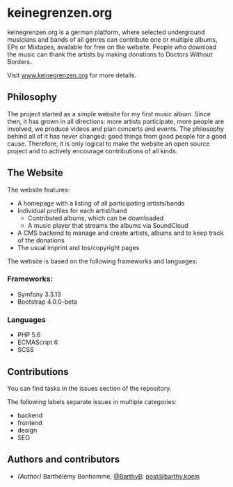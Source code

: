 # keinegrenzen.org

keinegrenzen.org is a german platform, where selected underground musicians and bands of all
genres can contribute one or multiple albums, EPs or Mixtapes, available for free on the website.
People who download the music can thank the artists by making donations to Doctors Without Borders.

Visit www.keinegrenzen.org for more details.

## Philosophy

The project started as a simple website for my first music album. Since then,
it has grown in all directions: more artists participate, more people are involved,
we produce videos and plan concerts and events.
The philosophy behind all of it has never changed: good things from good people for a good cause.
Therefore, it is only logical to make the website an open source project and to actively encourage
contributions of all kinds.

## The Website

The website features:
 
- A homepage with a listing of all participating artists/bands
- Individual profiles for each artist/band
  - Contributed albums, which can be downloaded
  - A music player that streams the albums via SoundCloud
- A CMS backend to manage and create artists, albums and to keep track of the donations
- The usual imprint and tos/copyright pages

The website is based on the following frameworks and languages:

### Frameworks:
- Symfony 3.3.13
- Bootstrap 4.0.0-beta

### Languages
- PHP 5.6
- ECMAScript 6
- SCSS

## Contributions

You can find tasks in the issues section of the repository.

The following labels separate issues in multiple categories:

- backend
- frontend
- design
- SEO

## Authors and contributors

- *(Author)* Barthélémy Bonhomme, [@BarthyB](https://github.com/BarthyB/): [post@barthy.koeln](mailto:post@barthy.koeln)
